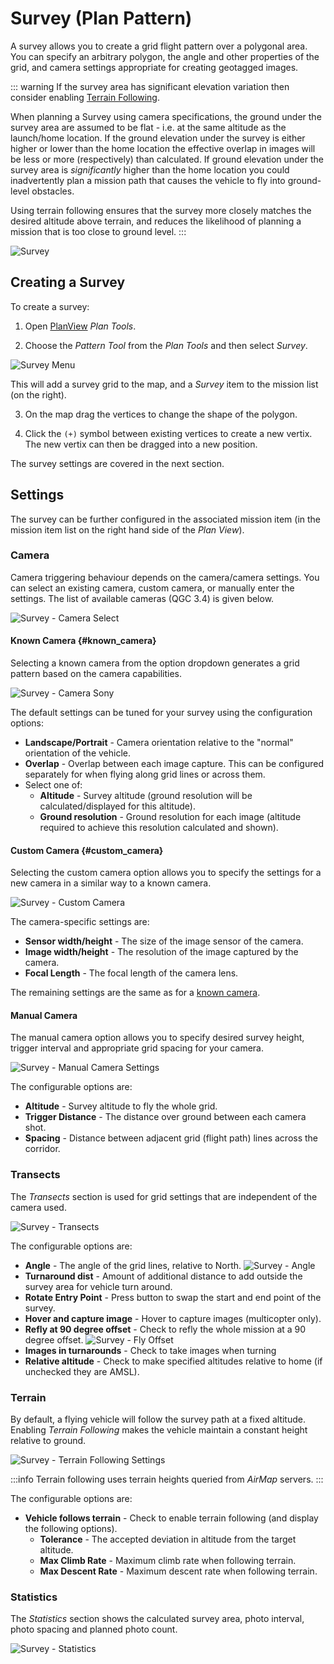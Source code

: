 # Survey (Plan Pattern)

A survey allows you to create a grid flight pattern over a polygonal area.
You can specify an arbitrary polygon, the angle and other properties of the grid, and camera settings appropriate for creating geotagged images.

::: warning
If the survey area has significant elevation variation then consider enabling [Terrain Following](#terrain).

When planning a Survey using camera specifications, the ground under the survey area are assumed to be flat - i.e. at the same altitude as the launch/home location.
If the ground elevation under the survey is either higher or lower than the home location the effective overlap in images will be less or more (respectively) than calculated.
If ground elevation under the survey area is _significantly_ higher than the home location you could inadvertently plan a mission path that causes the vehicle to fly into ground-level obstacles.

Using terrain following ensures that the survey more closely matches the desired altitude above terrain, and reduces the likelihood of planning a mission that is too close to ground level.
:::

![Survey](../../../assets/plan/survey/survey.jpg)

## Creating a Survey

To create a survey:

1. Open [PlanView](../plan_view/plan_view.md) _Plan Tools_.

2. Choose the _Pattern Tool_ from the _Plan Tools_ and then select _Survey_.

  ![Survey Menu](../../../assets/plan/survey/survey_menu.jpg)

  This will add a survey grid to the map, and a _Survey_ item to the mission list (on the right).

3. On the map drag the vertices to change the shape of the polygon.

4. Click the `(+)` symbol between existing vertices to create a new vertix.
  The new vertix can then be dragged into a new position.

The survey settings are covered in the next section.

## Settings

The survey can be further configured in the associated mission item (in the mission item list on the right hand side of the _Plan View_).

### Camera

Camera triggering behaviour depends on the camera/camera settings.
You can select an existing camera, custom camera, or manually enter the settings.
The list of available cameras (QGC 3.4) is given below.

![Survey - Camera Select](../../../assets/plan/survey/survey_camera_select.jpg)

#### Known Camera {#known_camera}

Selecting a known camera from the option dropdown generates a grid pattern based on the camera capabilities.

![Survey - Camera Sony](../../../assets/plan/survey/survey_camera_sony.jpg)

The default settings can be tuned for your survey using the configuration options:

- **Landscape/Portrait** - Camera orientation relative to the "normal" orientation of the vehicle.
- **Overlap** - Overlap between each image capture.
  This can be configured separately for when flying along grid lines or across them.
- Select one of:
  - **Altitude** - Survey altitude (ground resolution will be calculated/displayed for this altitude).
  - **Ground resolution** - Ground resolution for each image (altitude required to achieve this resolution calculated and shown).

#### Custom Camera {#custom_camera}

Selecting the custom camera option allows you to specify the settings for a new camera in a similar way to a known camera.

![Survey - Custom Camera](../../../assets/plan/survey/survey_camera_custom.jpg)

The camera-specific settings are:

- **Sensor width/height** - The size of the image sensor of the camera.
- **Image width/height** - The resolution of the image captured by the camera.
- **Focal Length** - The focal length of the camera lens.

The remaining settings are the same as for a [known camera](#known_camera).

#### Manual Camera

The manual camera option allows you to specify desired survey height, trigger interval and appropriate grid spacing for your camera.

![Survey - Manual Camera Settings](../../../assets/plan/survey/survey_camera_manual.jpg)

The configurable options are:

- **Altitude** - Survey altitude to fly the whole grid.
- **Trigger Distance** - The distance over ground between each camera shot.
- **Spacing** - Distance between adjacent grid (flight path) lines across the corridor.

### Transects

The _Transects_ section is used for grid settings that are independent of the camera used.

![Survey - Transects](../../../assets/plan/survey/survey_transects.jpg)

The configurable options are:

- **Angle** - The angle of the grid lines, relative to North.
  ![Survey - Angle](../../../assets/plan/survey/survey_transects_angle.jpg)
- **Turnaround dist** - Amount of additional distance to add outside the survey area for vehicle turn around.
- **Rotate Entry Point** - Press button to swap the start and end point of the survey.
- **Hover and capture image** - Hover to capture images (multicopter only).
- **Refly at 90 degree offset** - Check to refly the whole mission at a 90 degree offset.
  ![Survey - Fly Offset](../../../assets/plan/survey/survey_transects_offset.jpg)
- **Images in turnarounds** - Check to take images when turning
- **Relative altitude** - Check to make specified altitudes relative to home (if unchecked they are AMSL).

### Terrain

By default, a flying vehicle will follow the survey path at a fixed altitude.
Enabling _Terrain Following_ makes the vehicle maintain a constant height relative to ground.

![Survey - Terrain Following Settings](../../../assets/plan/survey/survey_terrain.jpg)

:::info
Terrain following uses terrain heights queried from _AirMap_ servers.
:::

The configurable options are:

- **Vehicle follows terrain** - Check to enable terrain following (and display the following options).
  - **Tolerance** - The accepted deviation in altitude from the target altitude.
  - **Max Climb Rate** - Maximum climb rate when following terrain.
  - **Max Descent Rate** - Maximum descent rate when following terrain.

### Statistics

The _Statistics_ section shows the calculated survey area, photo interval, photo spacing and planned photo count.

![Survey - Statistics](../../../assets/plan/survey/survey_statistics.jpg)
